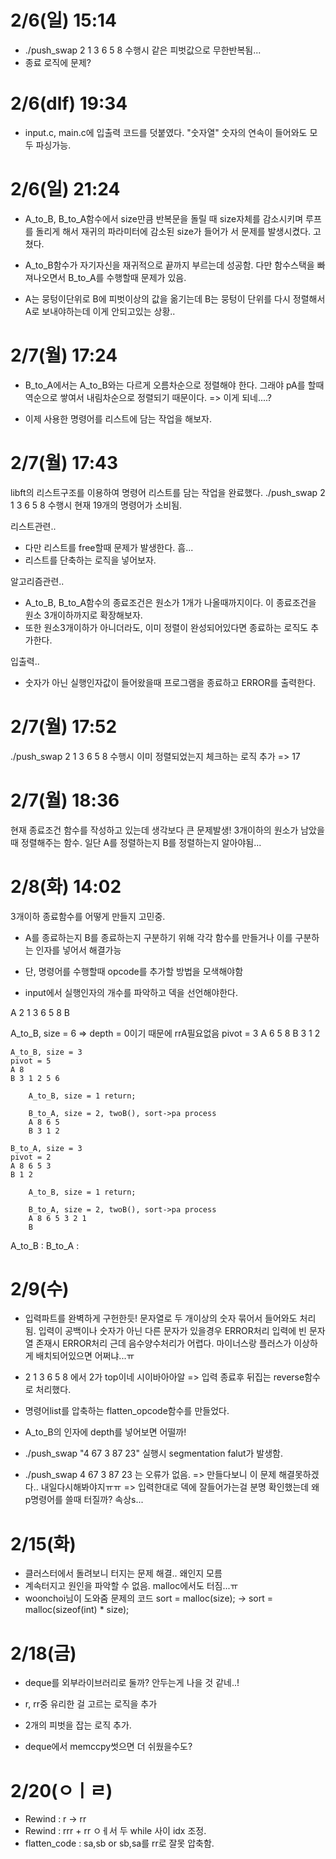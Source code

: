 # 2/6(일) 15:14
- ./push_swap 2 1 3 6 5 8 수행시 같은 피벗값으로 무한반복됨...
- 종료 로직에 문제?

# 2/6(dlf) 19:34
- input.c, main.c에 입출력 코드를 덧붙였다. "숫자열" 숫자의 연속이 들어와도 모두 파싱가능.

# 2/6(일) 21:24
- A_to_B, B_to_A함수에서 size만큼 반복문을 돌릴 때
 size자체를 감소시키며 루프를 돌리게 해서 재귀의 파라미터에 감소된 size가 들어가
 서 문제를 발생시켰다. 고쳤다.

- A_to_B함수가 자기자신을 재귀적으로 끝까지 부르는데 성공함.
 다만 함수스택을 빠져나오면서 B_to_A를 수행할때 문제가 있음.

- A는 뭉텅이단위로 B에 피벗이상의 값을 옮기는데
B는 뭉텅이 단위를 다시 정렬해서 A로 보내야하는데 이게 안되고있는 상황..

# 2/7(월) 17:24

- B_to_A에서는 A_to_B와는 다르게 오름차순으로 정렬해야 한다.
 그래야 pA를 할때 역순으로 쌓여서 내림차순으로 정렬되기 때문이다.
=> 이게 되네....?

- 이제 사용한 명령어를 리스트에 담는 작업을 해보자.

# 2/7(월) 17:43
libft의 리스트구조를 이용하여 명령어 리스트를 담는 작업을 완료했다.
./push_swap 2 1 3 6 5 8 수행시
현재 19개의 명령어가 소비됨.

리스트관련..
- 다만 리스트를 free할때 문제가 발생한다. 흠...
- 리스트를 단축하는 로직을 넣어보자.

알고리즘관련..
- A_to_B, B_to_A함수의 종료조건은 원소가 1개가 나올때까지이다.
 이 종료조건을 원소 3개이하까지로 확장해보자.
- 또한 원소3개이하가 아니더라도, 이미 정렬이 완성되어있다면 종료하는 로직도 추가한다.

입출력..
- 숫자가 아닌 실행인자값이 들어왔을때 프로그램을 종료하고 ERROR를 출력한다.

# 2/7(월) 17:52
./push_swap 2 1 3 6 5 8 수행시
	이미 정렬되었는지 체크하는 로직 추가 => 17

# 2/7(월) 18:36
현재 종료조건 함수를 작성하고 있는데 생각보다 큰 문제발생!
3개이하의 원소가 남았을때 정렬해주는 함수.
일단 A를 정렬하는지 B를 정렬하는지 알아야됨...

# 2/8(화) 14:02

3개이하 종료함수를 어떻게 만들지 고민중.
- A를 종료하는지 B를 종료하는지 구분하기 위해 각각 함수를 만들거나 이를 구분하는
	인자를 넣어서 해결가능
- 단, 명령어를 수행할때 opcode를 추가할 방법을 모색해야함


- input에서 실행인자의 개수를 파악하고 덱을 선언해야한다.

A 2 1 3 6 5 8
B

A_to_B, size = 6 => depth = 0이기 때문에 rrA필요없음
pivot = 3
A 6 5 8
B 3 1 2

	A_to_B, size = 3
	pivot = 5
	A 8
	B 3 1 2 5 6

		A_to_B, size = 1 return;

		B_to_A, size = 2, twoB(), sort->pa process
		A 8 6 5
		B 3 1 2

	B_to_A, size = 3
	pivot = 2
	A 8 6 5 3
	B 1 2

		A_to_B, size = 1 return;

		B_to_A, size = 2, twoB(), sort->pa process
		A 8 6 5 3 2 1
		B

A_to_B :
B_to_A :

# 2/9(수)
- 입력파트를 완벽하게 구헌한듯!
	문자열로 두 개이상의 숫자 묶어서 들어와도 처리됨.
	입력이 공백이나 숫자가 아닌 다른 문자가 있을경우 ERROR처리
	입력에 빈 문자열 존재시 ERROR처리
근데 음수양수처리가 어렵다. 마이너스랑 플러스가 이상하게 배치되어있으면
어쩌냐...ㅠ

- 2 1 3 6 5 8 에서 2가 top이네 시이바아아알
	=> 입력 종료후 뒤집는 reverse함수로 처리했다.

- 명령어list를 압축하는 flatten_opcode함수를 만들었다.
- A_to_B의 인자에 depth를 넣어보면 어떨까!

- ./push_swap "4 67 3 87 23" 실행시 segmentation falut가 발생함.
- ./push_swap 4 67 3 87 23 는 오류가 없음.
=> 만들다보니 이 문제 해결못하겠다.. 내일다시해봐야지ㅠㅠ
=> 입력한대로 덱에 잘들어가는걸 분명 확인했는데 왜 p명령어를 쓸때 터질까? 속상s...

# 2/15(화)

- 클러스터에서 돌려보니 터지는 문제 해결.. 왜인지 모름
- 계속터지고 원인을 파악할 수 없음. malloc에서도 터짐...ㅠ
- woonchoi님이 도와줌 문제의 코드
sort = malloc(size);
->
sort = malloc(sizeof(int) * size);

# 2/18(금)
- deque를 외부라이브러리로 둘까? 안두는게 나을 것 같네..!

- r, rr중 유리한 걸 고르는 로직을 추가
- 2개의 피벗을 잡는 로직 추가.
- deque에서 memccpy썻으면 더 쉬웠을수도?

# 2/20(ㅇㅣㄹ)

- Rewind : r -> rr
- Rewind : rrr + rr ㅇㅔ서 두 while	사이 idx 조정.
- flatten_code : sa,sb or sb,sa를 rr로 잘못 압축함.
